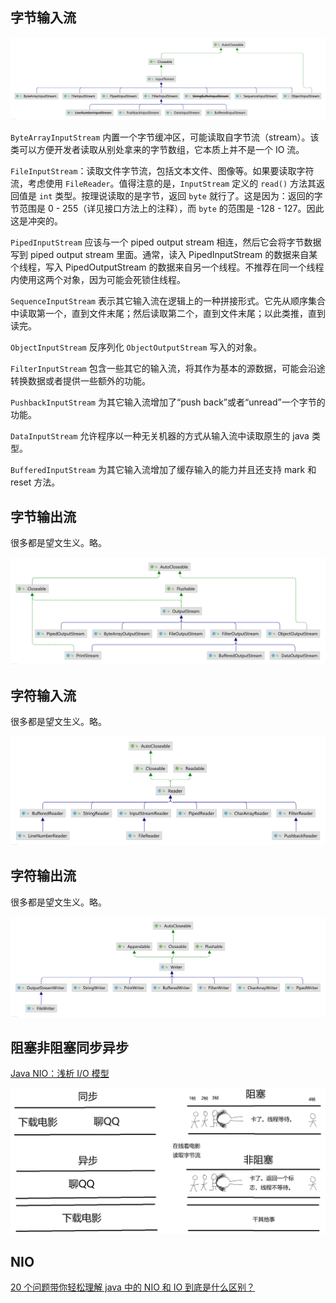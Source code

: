 

## 字节输入流
![IO_InputStream](img/IO_InputStream.png)

`ByteArrayInputStream` 内置一个字节缓冲区，可能读取自字节流（stream）。该类可以方便开发者读取从别处拿来的字节数组，它本质上并不是一个 IO 流。

`FileInputStream`：读取文件字节流，包括文本文件、图像等。如果要读取字符流，考虑使用 `FileReader`。值得注意的是，`InputStream` 定义的 `read()` 方法其返回值是 `int` 类型。按理说读取的是字节，返回 `byte` 就行了。这是因为：返回的字节范围是 0 - 255（详见接口方法上的注释），而 `byte` 的范围是 -128 - 127。因此这是冲突的。

`PipedInputStream` 应该与一个 piped output stream 相连，然后它会将字节数据写到 piped output stream 里面。通常，读入 PipedInputStream 的数据来自某个线程，写入 PipedOutputStream 的数据来自另一个线程。不推荐在同一个线程内使用这两个对象，因为可能会死锁住线程。

`SequenceInputStream` 表示其它输入流在逻辑上的一种拼接形式。它先从顺序集合中读取第一个，直到文件末尾；然后读取第二个，直到文件末尾；以此类推，直到读完。

`ObjectInputStream` 反序列化 `ObjectOutputStream` 写入的对象。

`FilterInputStream` 包含一些其它的输入流，将其作为基本的源数据，可能会沿途转换数据或者提供一些额外的功能。

`PushbackInputStream` 为其它输入流增加了“push back”或者“unread”一个字节的功能。

`DataInputStream` 允许程序以一种无关机器的方式从输入流中读取原生的 java 类型。

`BufferedInputStream` 为其它输入流增加了缓存输入的能力并且还支持 mark 和 reset 方法。

## 字节输出流
很多都是望文生义。略。

![IO_OutputStream](img/IO_OutputStream.png)

## 字符输入流
很多都是望文生义。略。

![IO_Reader](img/IO_Reader.png)

## 字符输出流
很多都是望文生义。略。

![IO_Writer](img/IO_Writer.png)

## 阻塞非阻塞同步异步
[Java NIO：浅析 I/O 模型](https://www.cnblogs.com/dolphin0520/p/3916526.html)

![阻塞非阻塞同步异步](img/IO_阻塞非阻塞同步异步.png)

## NIO
[20 个问题带你轻松理解 java 中的 NIO 和 IO 到底是什么区别？](https://zhuanlan.zhihu.com/p/378926635)



















